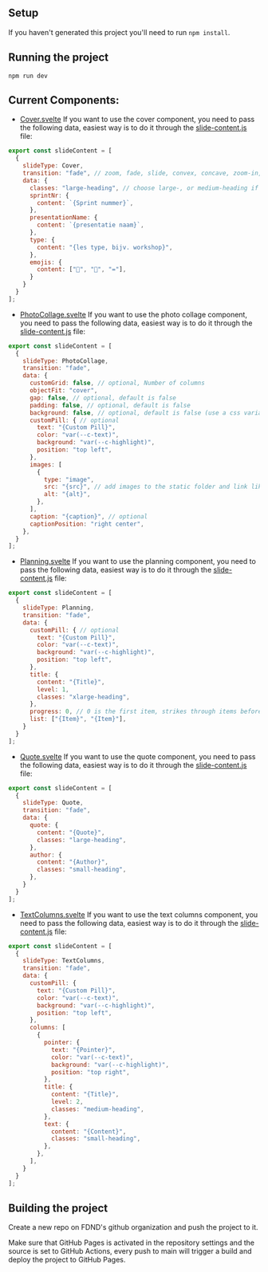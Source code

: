 ## Setup
If you haven't generated this project you'll need to run `npm install`.

## Running the project
```
npm run dev
```

## Current Components:

- [Cover.svelte](./deck/slides/Cover.svelte)
If you want to use the cover component, you need to pass the following data, easiest way is to do it through the [slide-content.js](./deck/slide-content.js) file:
```js
export const slideContent = [
  {
    slideType: Cover,
    transition: "fade", // zoom, fade, slide, convex, concave, zoom-in, zoom-out, none
    data: {
      classes: "large-heading", // choose large-, or medium-heading if presentation name is too long
      sprintNr: {
        content: `{Sprint nummer}`,
      },
      presentationName: {
        content: `{presentatie naam}`,
      },
      type: {
        content: "{les type, bijv. workshop}",
      },
      emojis: {
        content: ["🚀", "💪", "="],
      }
    }
  }
];
```
- [PhotoCollage.svelte](./deck/slides/PhotoCollage.svelte)
If you want to use the photo collage component, you need to pass the following data, easiest way is to do it through the [slide-content.js](./deck/slide-content.js) file:
```js
export const slideContent = [
  {
    slideType: PhotoCollage,
    transition: "fade",
    data: {
      customGrid: false, // optional, Number of columns
      objectFit: "cover", 
      gap: false, // optional, default is false
      padding: false, // optional, default is false
      background: false, // optional, default is false (use a css variable here)
      customPill: { // optional
        text: "{Custom Pill}", 
        color: "var(--c-text)",
        background: "var(--c-highlight)",
        position: "top left",
      },
      images: [
        {
          type: "image",
          src: "{src}", // add images to the static folder and link like this: ./img.jpg
          alt: "{alt}",
        },
      ],
      caption: "{caption}", // optional
      captionPosition: "right center",
    },
  }
];
```
- [Planning.svelte](./deck/slides/Planning.svelte)
If you want to use the planning component, you need to pass the following data, easiest way is to do it through the [slide-content.js](./deck/slide-content.js) file:
```js
export const slideContent = [
  {
    slideType: Planning,
    transition: "fade",
    data: {
      customPill: { // optional
        text: "{Custom Pill}",
        color: "var(--c-text)",
        background: "var(--c-highlight)",
        position: "top left",
      },
      title: {
        content: "{Title}",
        level: 1,
        classes: "xlarge-heading",
      },
      progress: 0, // 0 is the first item, strikes through items before this number
      list: ["{Item}", "{Item}"],
    }
  }
];
```
- [Quote.svelte](./deck/slides/Quote.svelte)
If you want to use the quote component, you need to pass the following data, easiest way is to do it through the [slide-content.js](./deck/slide-content.js) file:
```js
export const slideContent = [
  {
    slideType: Quote,
    transition: "fade",
    data: {
      quote: {
        content: "{Quote}",
        classes: "large-heading",
      },
      author: {
        content: "{Author}",
        classes: "small-heading",
      },
    }
  }
];
```
- [TextColumns.svelte](./deck/slides/TextColumns.svelte)
If you want to use the text columns component, you need to pass the following data, easiest way is to do it through the [slide-content.js](./deck/slide-content.js) file:
```js
export const slideContent = [
  {
    slideType: TextColumns,
    transition: "fade",
    data: {
      customPill: {
        text: "{Custom Pill}",
        color: "var(--c-text)",
        background: "var(--c-highlight)",
        position: "top left",
      },
      columns: [
        {
          pointer: {
            text: "{Pointer}",  
            color: "var(--c-text)",
            background: "var(--c-highlight)",
            position: "top right",
          },
          title: {
            content: "{Title}",
            level: 2,
            classes: "medium-heading",
          },
          text: {
            content: "{Content}",
            classes: "small-heading",
          },
        },
      ],
    }
  }
];
```


## Building the project
Create a new repo on FDND's github organization and push the project to it.

Make sure that GitHub Pages is activated in the repository settings and the source is set to GitHub Actions, every push to main will trigger a build and deploy the project to GitHub Pages.